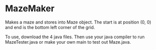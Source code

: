 # MazeMaker
Makes a maze and stores into Maze object. The start is at position (0, 0) and end is the bottom left corner of the grid.

To use, download the 4 java files. Then use your java compiler to run MazeTester.java or make your own main to test out Maze.java.

